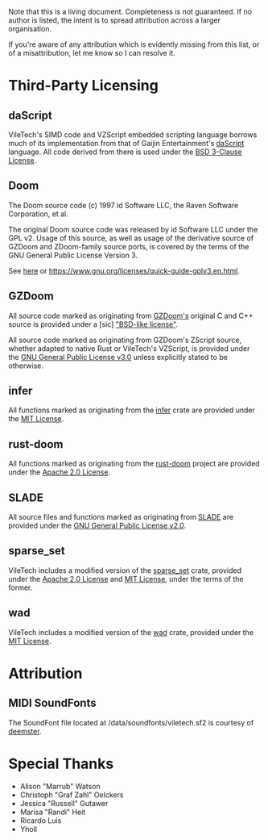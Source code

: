 Note that this is a living document. Completeness is not guaranteed. If no author is listed, the intent is to spread attribution across a larger organisation.

If you're aware of any attribution which is evidently missing from this list, or of a misattribution, let me know so I can resolve it.

# Third-Party Licensing

## daScript

VileTech's SIMD code and VZScript embedded scripting language borrows much of its implementation from that of Gaijin Entertainment's [daScript](https://dascript.org/) language. All code derived from there is used under the [BSD 3-Clause License](./legal/dascript.txt).

## Doom

The Doom source code (c) 1997 id Software LLC, the Raven Software Corporation, et al.

The original Doom source code was released by id Software LLC under the GPL v2. Usage of this source, as well as usage of the derivative source of GZDoom and ZDoom-family source ports, is covered by the terms of the GNU General Public License Version 3.

See [here](./LICENSE) or https://www.gnu.org/licenses/quick-guide-gplv3.en.html.

## GZDoom

All source code marked as originating from [GZDoom's](https://zdoom.org/index) original C and C++ source is provided under a [sic] ["BSD-like license"](./legal/gzdoom.txt).

All source code marked as originating from GZDoom's ZScript source, whether adapted to native Rust or VileTech's VZScript, is provided under the [GNU General Public License v3.0](./LICENSE) unless explicitly stated to be otherwise.

## infer

All functions marked as originating from the [infer](https://crates.io/crates/infer) crate are provided under the [MIT License](./legal/infer.txt).

## rust-doom

All functions marked as originating from the [rust-doom](https://github.com/cristicbz/rust-doom) project are provided under the [Apache 2.0 License](./legal/rust-doom.txt).

## SLADE

All source files and functions marked as originating from [SLADE](https://slade.mancubus.net/) are provided under the [GNU General Public License v2.0](./legal/slade.txt).

## sparse_set

VileTech includes a modified version of the [sparse_set](https://crates.io/crates/sparse_set) crate, provided under the [Apache 2.0 License](./legal/sparse-set_apache.txt) and [MIT License](./legal/sparse-set_mit.txt), under the terms of the former.

## wad

VileTech includes a modified version of the [wad](https://crates.io/crates/wad) crate, provided under the [MIT License](./legal/wad.txt).

# Attribution

## MIDI SoundFonts

The SoundFont file located at /data/soundfonts/viletech.sf2 is courtesy of [deemster](https://www.vogons.org/viewtopic.php?p=599227#p599227).

# Special Thanks

- Alison "Marrub" Watson
- Christoph "Graf Zahl" Oelckers
- Jessica "Russell" Gutawer
- Marisa "Randi" Heit
- Ricardo Luis
- Yholl
